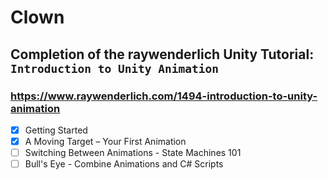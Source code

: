# Clown

## Completion of the raywenderlich Unity Tutorial: `Introduction to Unity Animation`

### https://www.raywenderlich.com/1494-introduction-to-unity-animation
- [X] Getting Started
- [X] A Moving Target – Your First Animation
- [ ] Switching Between Animations - State Machines 101
- [ ] Bull's Eye - Combine Animations and C# Scripts
